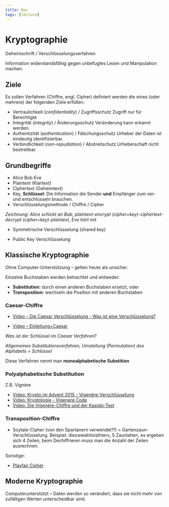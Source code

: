 ```yaml
---
title: Doc
tags: [lecture]
---
```


# Kryptographie

Geheimschrift / Verschlüsselungsverfahren

Information widerstandsfähig gegen unbefugtes Lesen und Manipulation machen.



## Ziele

Es sollen Verfahren (Chiffre, engl. Cipher) definiert werden die eines (oder mehrere) der folgenden Ziele erfüllen:

- Vertraulichkeit (*confidentiality*) / Zugriffsschutz
  Zugriff nur für Berechtigte
- Integrität (*integrity*) / Änderungsschutz
  Veränderung kann erkannt werden.
- Authentizität (*authentication*) / Fälschungsschutz
  Urheber der Daten ist eindeutig identifizierbar.
- Verbindlichkeit (*non-repudiation*) / Abstreitschutz
  Urheberschaft nicht bestreitbar.



## Grundbegriffe

- Alice Bob Eve
- Plaintext (Klartext)
- Ciphertext (Geheimtext)
- Key, **Schlüssel**: Die Information die Sender **und** Empfänger zum ver- und entschlüsseln brauchen.
- Verschlüsselungsmethode / Chiffre / Cipher



*Zeichnung: Alice schickt an Bob, plaintext-encrypt (cipher+key)-ciphertext-decrypt (cipher+key)-plaintext, Eve hört mit*

- Symmetrische Verschlüsselung (shared key)

- Public Key Verschlüsselung



## Klassische Kryptographie

Ohne Computer-Unterstützung – gelten heute als unsicher.

Einzelne Buchstaben werden betrachtet und entweder:

- **Substitution:** durch einen anderen Buchstaben ersetzt, oder
- **Transposition:** wechseln die Position mit anderen Buchstaben



### Caesar-Chiffre

- [Video – Die Caesar Verschlüsselung - Was ist eine Verschlüsselung?](https://youtu.be/DcX77qgbBZw)

- [Video – Einleitung+Caesar](https://youtu.be/-nK32SkZdgY)

*Was ist der Schlüssel im Caesar Verfahren*?

*Allgemeines Substitutionsverfahren, Umstellung (Permutation) des Alphabets = Schlüssel*

Diese Verfahren nennt man **monoalphabetische Substition**



### Polyalphabetische Substitution

Z.B. Vignère

- [Video: Krypto im Advent 2015 - Vigenère-Verschlüsselung](https://youtu.be/4y4nCG8631g)
- [Video: Kryptologie - Vigenere Code](https://youtu.be/Bc7I9tD4PuA)
- [Video: Die Vigenère-Chiffre und der Kasiski-Test](https://youtu.be/Y6qimy9o3f4)



### Transposition-Chiffre

- Scytale-Cipher (von den Spartanern verwendet?!) = Gartenzaun-Verschlüsselung. Beispiel: diezweiahitsisthierx, 5 Zaunlatten, es ergeben sich 4 Zeilen, beim Dechiffrieren muss man die Anzahl der Zeilen ausrechnen.

Sonstige:

- [Playfair Cipher](https://youtu.be/-KjFbTK1IIw)



## Moderne Kryptographie

Computerunterstützt – Daten werden so verändert, dass sie nicht mehr von zufälligen Werten unterscheidbar sind.

